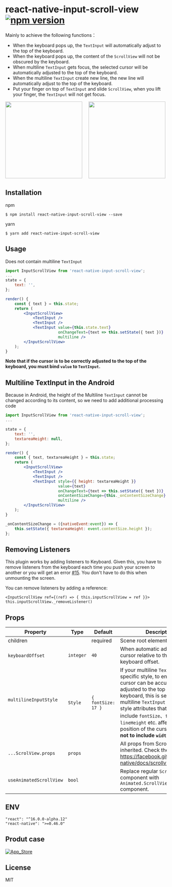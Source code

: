 # react-native-input-scroll-view [![npm version](https://badge.fury.io/js/react-native-input-scroll-view.svg)](https://badge.fury.io/js/react-native-input-scroll-view)

Mainly to achieve the following functions：

- When the keyboard pops up, the `TextInput` will automatically adjust to the top of the keyboard.
- When the keyboard pops up, the content of the `ScrollView` will not be obscured by the keyboard.
- When multiline `TextInput` gets focus, the selected cursor will be automatically adjusted to the top of the keyboard.
- When the multiline `TextInput` create new line, the new line will automatically adjust to the top of the keyboard.
- Put your finger on top of `TextInput` and slide `ScrollView`, when you lift your finger, the `TextInput` will not get focus.


<img src="https://github.com/baijunjie/react-native-input-scroll-view/blob/master/images/demo.ios.gif" width="240">&nbsp;&nbsp;&nbsp;&nbsp;
<img src="https://github.com/baijunjie/react-native-input-scroll-view/blob/master/images/demo.android.gif" width="240">


## Installation

npm

```shell
$ npm install react-native-input-scroll-view --save
```

yarn

```shell
$ yarn add react-native-input-scroll-view
```



## Usage

Does not contain multiline `TextInput`

```jsx
import InputScrollView from 'react-native-input-scroll-view';
...
state = {
    text: '',
};

render() {
    const { text } = this.state;
    return (
        <InputScrollView>
            <TextInput />
            <TextInput />
            <TextInput value={this.state.text}
                       onChangeText={text => this.setState({ text })}
                       multiline />
      	</InputScrollView>
    );
}
```

**Note that if the cursor is to be correctly adjusted to the top of the keyboard, you must bind `value` to `TextInput`.**

## Multiline TextInput in the Android

Because in Android, the height of the Multiline `TextInput` cannot be changed according to its content, so we need to add additional processing code

```jsx
import InputScrollView from 'react-native-input-scroll-view';
...

state = {
    text: '',
    textareaHeight: null,
};

render() {
    const { text, textareaHeight } = this.state;
    return (
        <InputScrollView>
            <TextInput />
            <TextInput />
            <TextInput style={{ height: textareaHeight }}
                       value={text}
                       onChangeText={text => this.setState({ text })}
                       onContentSizeChange={this._onContentSizeChange}
                       multiline />
      	</InputScrollView>
    );
}

_onContentSizeChange = ({nativeEvent:event}) => {
    this.setState({ textareaHeight: event.contentSize.height });
};
```

## Removing Listeners 

This plugin works by adding listeners to Keyboard. Given this, you have to remove listeners from the keyboard each time you push your screen to another or you will get an error [#15](https://github.com/baijunjie/react-native-input-scroll-view/issues/15). You don't have to do this when unmounting the screen.

You can remove listeners by adding a reference:
```
<InputScrollView ref={(ref) => { this.inputScrollView = ref }}>
this.inputScrollView._removeListener()
```

## Props

| Property | Type | Default | Description |
|-------------|----------|--------------|----------------------------------------------------------------|
| children |  | required | Scene root element |
| `keyboardOffset`   | `integer` | `40` | When automatic adjustment, the cursor relative to the top of the keyboard offset. |
| `multilineInputStyle`     | `Style` | `{ fontSize: 17 }` | If your multiline `TextInput` has a specific style, to ensure that the cursor can be accurately adjusted to the top of the keyboard, this is set as a multiline `TextInput` style, The style attributes that mainly include `fontSize`、`fontFamily`、`lineHeight` etc. affect the position of the cursor. **Be careful not to include `width` and `height`**. |
| `...ScrolView.props`     | `props` |  | All props from ScrollView are inherited. Check them here: https://facebook.github.io/react-native/docs/scrollview.html  |
| `useAnimatedScrollView`     | `bool` |  | Replace regular `ScrollView` component with `Animated.ScrollView` component.  |


## ENV

```
"react": "^16.0.0-alpha.12"
"react-native": ">=0.46.0"
```



## Produt case

[![App_Store](https://github.com/baijunjie/react-native-input-scroll-view/blob/master/images/App_Store.png)](https://itunes.apple.com/us/app/id-butler-free/id1291749714?mt=8)



## License

MIT
